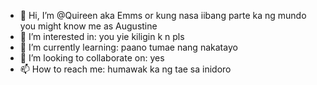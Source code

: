- 👋 Hi, I’m @Quireen aka Emms or kung nasa iibang parte ka ng mundo you might know me as Augustine
- 👀 I’m interested in: you yie kiligin k n pls
- 🌱 I’m currently learning: paano tumae nang nakatayo
- 💞️ I’m looking to collaborate on: yes
- 📫 How to reach me: humawak ka ng tae sa inidoro
